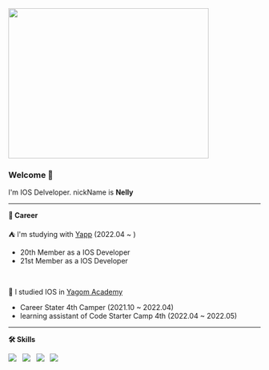 
<img src="https://user-images.githubusercontent.com/40068674/161518262-ea900153-b027-4985-a130-b2e097096f52.gif" width="400" height="300">
                                                                                                                          
### Welcome 👋 

l'm IOS Delveloper. nickName is **Nelly**

---
**📆 Career**

⛺️ l'm studying with [Yapp](https://www.yapp.co.kr/) (2022.04 ~ ) 

  - 20th Member as a IOS Developer
  - 21st Member as a IOS Developer
  
  <br>
  
🐻 l studied IOS in [Yagom Academy](https://www.yagom-academy.kr/) 

  - Career Stater 4th Camper (2021.10 ~ 2022.04) 
  - learning assistant of Code Starter Camp 4th (2022.04 ~ 2022.05)

---

**🛠 Skills**

<p align="left">
<img src="https://img.shields.io/badge/-iOS-%23000000?logo=Apple&logoColor=white"/> &nbsp
<img src="https://img.shields.io/badge/Swift-F05138?style=flat-square&logo=Swift&logoColor=white"/> &nbsp
<img src="https://img.shields.io/badge/Git-F05032?style=flat-square&logo=Git&logoColor=white"/> &nbsp
<img src="https://img.shields.io/badge/GitHub-181717?style=flat-square&logo=GitHub&logoColor=white"/> &nbsp
</p>
